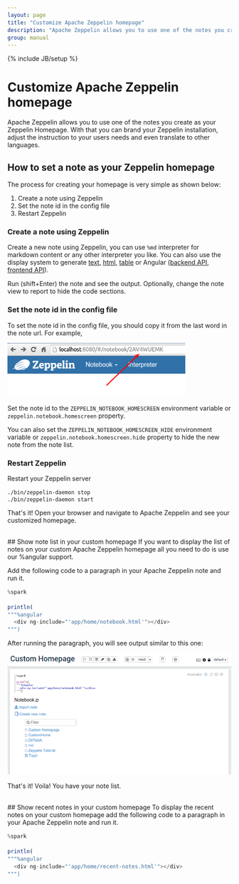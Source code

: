 ```yaml
---
layout: page
title: "Customize Apache Zeppelin homepage"
description: "Apache Zeppelin allows you to use one of the notes you create as your Zeppelin Homepage. With that you can brand your Zeppelin installation, adjust the instruction to your users needs and even translate to other languages."
group: manual
---
```

<!--
Licensed under the Apache License, Version 2.0 (the "License");
you may not use this file except in compliance with the License.
You may obtain a copy of the License at

http://www.apache.org/licenses/LICENSE-2.0

Unless required by applicable law or agreed to in writing, software
distributed under the License is distributed on an "AS IS" BASIS,
WITHOUT WARRANTIES OR CONDITIONS OF ANY KIND, either express or implied.
See the License for the specific language governing permissions and
limitations under the License.
-->
{% include JB/setup %}

# Customize Apache Zeppelin homepage

<div id="toc"></div>

Apache Zeppelin allows you to use one of the notes you create as your Zeppelin Homepage.
With that you can brand your Zeppelin installation, adjust the instruction to your users needs and even translate to other languages.

## How to set a note as your Zeppelin homepage

The process for creating your homepage is very simple as shown below:

1. Create a note using Zeppelin
2. Set the note id in the config file
3. Restart Zeppelin

### Create a note using Zeppelin
Create a new note using Zeppelin,
you can use ```%md``` interpreter for markdown content or any other interpreter you like.
You can also use the display system to generate [text](../displaysystem/basicdisplaysystem.html#text), [html](../displaysystem/basicdisplaysystem.html#html), [table](../displaysystem/basicdisplaysystem.html#table) or
Angular ([backend API](../displaysystem/back-end-angular.html), [frontend API](../displaysystem/front-end-angular.html)).

Run (shift+Enter) the note and see the output. Optionally, change the note view to report to hide
the code sections.

### Set the note id in the config file
To set the note id in the config file, you should copy it from the last word in the note url.
For example,

<img src="/assets/themes/zeppelin/img/screenshots/homepage_notebook_id.png" width="400px" />

Set the note id to the ```ZEPPELIN_NOTEBOOK_HOMESCREEN``` environment variable
or ```zeppelin.notebook.homescreen``` property.

You can also set the ```ZEPPELIN_NOTEBOOK_HOMESCREEN_HIDE``` environment variable
or ```zeppelin.notebook.homescreen.hide``` property to hide the new note from the note list.

### Restart Zeppelin
Restart your Zeppelin server

```
./bin/zeppelin-daemon stop
./bin/zeppelin-daemon start
```
That's it! Open your browser and navigate to Apache Zeppelin and see your customized homepage.

<br />
## Show note list in your custom homepage
If you want to display the list of notes on your custom Apache Zeppelin homepage all
you need to do is use our %angular support.

Add the following code to a paragraph in your Apache Zeppelin note and run it.

```javascript
%spark

println(
"""%angular
  <div ng-include="'app/home/notebook.html'"></div>
""")
```

After running the paragraph, you will see output similar to this one:

<img src="../assets/themes/zeppelin/img/docs-img/homepage_custom_notebook_list.png" />

That's it! Voila! You have your note list.

<br />
## Show recent notes in your custom homepage
To display the recent notes on your custom homepage 
add the following code to a paragraph in your Apache Zeppelin note and run it.

```javascript
%spark

println(
"""%angular
  <div ng-include="'app/home/recent-notes.html'"></div>
""")
```
